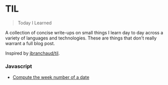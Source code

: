 # TIL

> Today I Learned

A collection of concise write-ups on small things I learn day to day across a
variety of languages and technologies. These are things that don't really
warrant a full blog post.

Inspired by [jbranchaud/til](https://github.com/jbranchaud/til).

### Javascript

- [Compute the week number of a date](javascript/compute-week-number-of-a-date.md)
